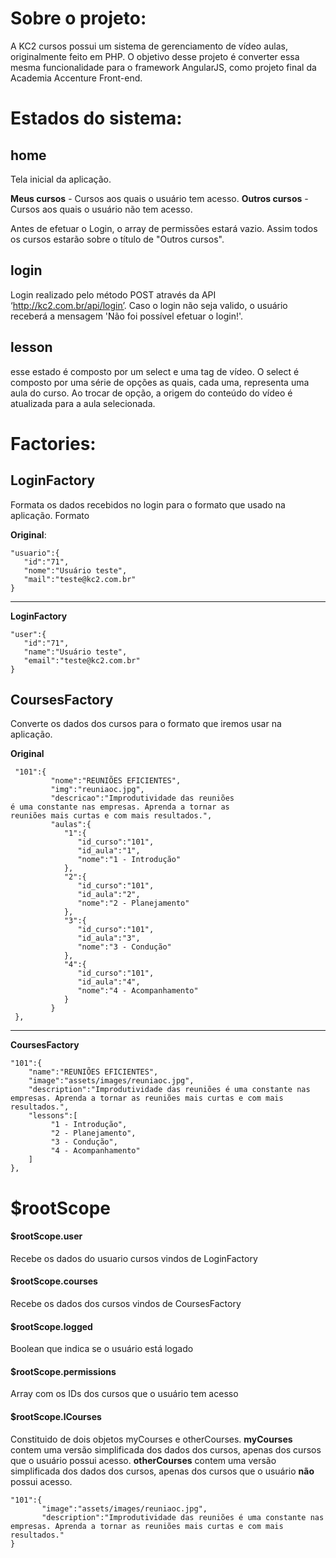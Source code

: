 # Sobre o projeto:
A KC2 cursos possui um sistema de gerenciamento de vídeo aulas, originalmente feito em PHP.
O objetivo desse projeto é converter essa mesma funcionalidade para o framework AngularJS, como projeto final da Academia Accenture Front-end.
# Estados do sistema:
## home
Tela inicial da aplicação.

**Meus cursos** - Cursos aos quais o usuário tem acesso.
**Outros cursos** - Cursos aos quais o usuário não tem acesso.

Antes de efetuar o Login, o array de permissões estará vazio. Assim todos os cursos estarão sobre o título de "Outros cursos".

## login
Login realizado pelo método POST através da API ‘http://kc2.com.br/api/login’.
Caso o login não seja valido, o usuário receberá a mensagem 'Não foi possível efetuar o login!'.
## lesson
esse estado é composto por um select e uma tag de vídeo. O select é composto por uma série de opções as quais, cada uma, representa uma aula do curso. Ao trocar de opção, a origem do conteúdo do vídeo é atualizada para a aula selecionada.
# Factories:
## LoginFactory
Formata os dados recebidos no login para o formato que usado na aplicação.
Formato 

**Original**:


    "usuario":{   
       "id":"71",
       "nome":"Usuário teste",
       "mail":"teste@kc2.com.br"
    }



------------
**LoginFactory**


    "user":{   
       "id":"71",
       "name":"Usuário teste",
       "email":"teste@kc2.com.br"
    }

## CoursesFactory
Converte os dados dos cursos para o formato que iremos usar na aplicação.

**Original**
     

     "101":{  
             "nome":"REUNIÕES EFICIENTES",
             "img":"reuniaoc.jpg",
             "descricao":"Improdutividade das reuniões
    é uma constante nas empresas. Aprenda a tornar as 
    reuniões mais curtas e com mais resultados.",
             "aulas":{  
                "1":{  
                   "id_curso":"101",
                   "id_aula":"1",
                   "nome":"1 - Introdução"
                },
                "2":{  
                   "id_curso":"101",
                   "id_aula":"2",
                   "nome":"2 - Planejamento"
                },
                "3":{  
                   "id_curso":"101",
                   "id_aula":"3",
                   "nome":"3 - Condução"
                },
                "4":{  
                   "id_curso":"101",
                   "id_aula":"4",
                   "nome":"4 - Acompanhamento"
                }
             }
     },
------------
**CoursesFactory**


    "101":{  
    	"name":"REUNIÕES EFICIENTES",
    	"image":"assets/images/reuniaoc.jpg",
    	"description":"Improdutividade das reuniões é uma constante nas empresas. Aprenda a tornar as reuniões mais curtas e com mais resultados.",
    	"lessons":[  
    		 "1 - Introdução",
    		 "2 - Planejamento",
    		 "3 - Condução",
    		 "4 - Acompanhamento"
    	]
    },

# $rootScope
#### $rootScope.user
Recebe os dados do usuario cursos vindos de LoginFactory

#### $rootScope.courses
Recebe os dados dos cursos vindos de CoursesFactory

#### $rootScope.logged
Boolean que indica se o usuário está logado

#### $rootScope.permissions
Array com os IDs dos cursos que o usuário tem acesso

#### $rootScope.lCourses
Constituido de dois objetos myCourses e otherCourses.
**myCourses** contem uma versão simplificada dos dados dos cursos, apenas dos cursos que o usuário possui acesso.
**otherCourses** contem uma versão simplificada dos dados dos cursos, apenas dos cursos que o usuário **não** possui acesso.


    "101":{  
    	   "image":"assets/images/reuniaoc.jpg",
    	   "description":"Improdutividade das reuniões é uma constante nas empresas. Aprenda a tornar as reuniões mais curtas e com mais resultados."
    }
